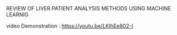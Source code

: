 REVIEW OF LIVER PATIENT ANALYSIS METHODS USING MACHINE LEARNIG


 video Demonstration : https://youtu.be/LKlhEe802-I
